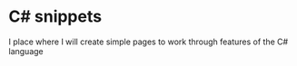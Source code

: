 # C# snippets

I place where I will create simple pages to work through features of the C# language
